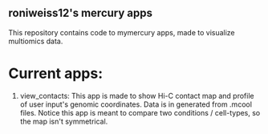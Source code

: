 ## roniweiss12's mercury apps
This repository contains code to mymercury apps, made to visualize multiomics data.

# Current apps:
1. view_contacts: This app is made to show Hi-C contact map and profile of user input's genomic coordinates.
    Data is in generated from .mcool files.
   Notice this app is meant to compare two conditions / cell-types, so the map isn't symmetrical.
